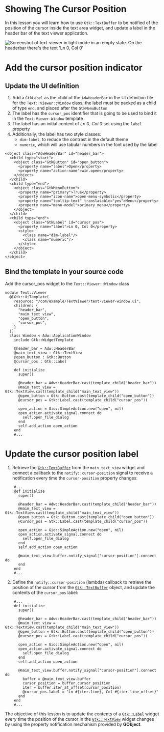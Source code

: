 # Showing The Cursor Position

In this lesson you will learn how to use `Gtk::TextBuffer` to be notified of the position of the cursor inside the text area widget, and update a label in the header bar of the text viewer application.

![Screenshot of text-viewer in light mode in an empty state. On the headerbar there's the text 'Ln 0, Col 0'](/assets/en/cursor_position.png)

# Add the cursor position indicator

## Update the UI definition

1. Add a `GtkLabel` as the child of the `AdwHeaderBar` in the UI definition file for the `Text::Viewer::Window` class; the label must be packed as a child of type `end`, and placed after the `GtkMenuButton`
1. The label has the `cursor_pos` identifier that is going to be used to bind it in the `Text-Viewer-Window` template
1. The label has an initial content of *Ln 0*, *Col 0* set using the `label` property
1. Additionally, the label has two style classes:
    - `dim-label`, to reduce the contrast in the default theme
    - `numeric`, which will use tabular numbers in the font used by the label

```xml{14-22}
<object class="AdwHeaderBar" id="header_bar">
  <child type="start">
    <object class="GtkButton" id="open_button">
      <property name="label">Open</property>
      <property name="action-name">win.open</property>
    </object>
  </child>
  <child type="end">
    <object class="GtkMenuButton">
      <property name="primary">True</property>
      <property name="icon-name">open-menu-symbolic</property>
      <property name="tooltip-text" translatable="yes">Menu</property>
      <property name="menu-model">primary_menu</property>
    </object>
  </child>
  <child type="end">
    <object class="GtkLabel" id="cursor_pos">
      <property name="label">Ln 0, Col 0</property>
      <style>
        <class name="dim-label"/>
        <class name="numeric"/>
      </style>
    </object>
  </child>
</object>
```

## Bind the template in your source code

Add the cursor_pos widget to the `Text::Viewer::Window` class

```crystal{8,17,25}
module Text::Viewer
  @[Gtk::UiTemplate(
    resource: "/com/example/TextViewer/text-viewer-window.ui",
    children: {
      "header_bar",
      "main_text_view",
      "open_button",
      "cursor_pos",
    }
  )]
  class Window < Adw::ApplicationWindow
    include Gtk::WidgetTemplate

    @header_bar = Adw::HeaderBar
    @main_text_view : Gtk::TextView
    @open_button : Gtk::Button
    @cursor_pos : Gtk::Label

    def initialize
      super()

      @header_bar = Adw::HeaderBar.cast(template_child("header_bar"))
      @main_text_view = Gtk::TextView.cast(template_child("main_text_view"))
      @open_button = Gtk::Button.cast(template_child("open_button"))
      @cursor_pos = Gtk::Label.cast(template_child("cursor_pos"))

      open_action = Gio::SimpleAction.new("open", nil)
      open_action.activate_signal.connect do
        self.open_file_dialog
      end
      self.add_action open_action
    end
    #...
```

# Update the cursor position label

1. Retrieve the [`Gtk::TextBuffer`](https://libadwaita.geopjr.dev/docs/Gtk/TextBuffer.html) from the `main_text_view` widget and connect a callback to the `notify::cursor-position` signal to receive a notification every time the `cursor-position` property changes:

```crystal{16-17}
    #...
    def initialize
      super()

      @header_bar = Adw::HeaderBar.cast(template_child("header_bar"))
      @main_text_view = Gtk::TextView.cast(template_child("main_text_view"))
      @open_button = Gtk::Button.cast(template_child("open_button"))
      @cursor_pos = Gtk::Label.cast(template_child("cursor_pos"))

      open_action = Gio::SimpleAction.new("open", nil)
      open_action.activate_signal.connect do
        self.open_file_dialog
      end
      self.add_action open_action

      @main_text_view.buffer.notify_signal["cursor-position"].connect do
      end
    end
    #...
```

2. Define the `notify::cursor-position` (lambda) callback to retrieve the position of the cursor from the [`Gtk::TextBuffer`](https://libadwaita.geopjr.dev/docs/Gtk/TextBuffer.html) object, and update the contents of the `cursor_pos` label:

```crystal{17-20}
    #...
    def initialize
      super()

      @header_bar = Adw::HeaderBar.cast(template_child("header_bar"))
      @main_text_view = Gtk::TextView.cast(template_child("main_text_view"))
      @open_button = Gtk::Button.cast(template_child("open_button"))
      @cursor_pos = Gtk::Label.cast(template_child("cursor_pos"))

      open_action = Gio::SimpleAction.new("open", nil)
      open_action.activate_signal.connect do
        self.open_file_dialog
      end
      self.add_action open_action

      @main_text_view.buffer.notify_signal["cursor-position"].connect do
        buffer = @main_text_view.buffer
        cursor_position = buffer.cursor_position
        iter = buffer.iter_at_offset(cursor_position)
        @cursor_pos.label = "Ln #{iter.line}, Col #{iter.line_offset}"
      end
    end
    #...
```

The objective of this lesson is to update the contents of a [`Gtk::Label`](https://libadwaita.geopjr.dev/docs/Gtk/Label.html) widget every time the position of the cursor in the [`Gtk::TextView`](https://libadwaita.geopjr.dev/docs/Gtk/TextView.html) widget changes by using the property notification mechanism provided by **GObject**.
